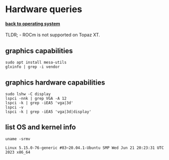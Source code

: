 # Hardware queries

#### <p style="text-align: left"> <a href="os.md"><b>back to operating system</b></a> <br/></p>

TLDR; - ROCm is not supported on Topaz XT.

## graphics capabilities

    sudo apt install mesa-utils 
    glxinfo | grep -i vendor 

## graphics hardware capabilities

    sudo lshw -C display 
    lspci -nnk | grep VGA -A 12 
    lspci -k | grep -iEA5 'vga|3d' 
    lspci -v 
    lspci -k | grep -iEA5 'vga|3d|display' 

## list OS and kernel info
```
uname -srmv
``` 
    Linux 5.15.0-76-generic #83~20.04.1-Ubuntu SMP Wed Jun 21 20:23:31 UTC 2023 x86_64